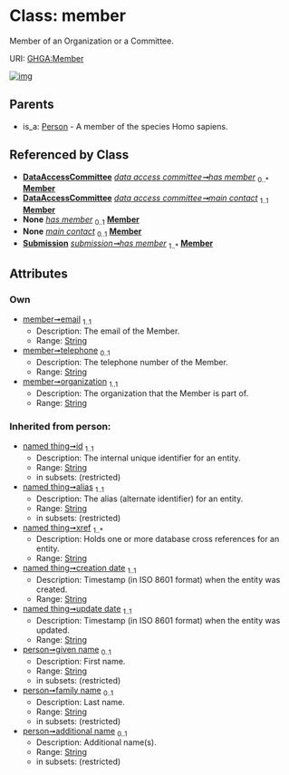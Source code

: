 
# Class: member


Member of an Organization or a Committee.

URI: [GHGA:Member](https://w3id.org/GHGA/Member)


[![img](https://yuml.me/diagram/nofunky;dir:TB/class/[Submission],[Person],[DataAccessCommittee]++-%20has%20member%200..*>[Member&#124;email:string;telephone:string%20%3F;organization:string;given_name(i):string%20%3F;family_name(i):string%20%3F;additional_name(i):string%20%3F;id(i):string;alias(i):string;xref(i):string%20%2B;creation_date(i):string;update_date(i):string;schema_type(i):string;schema_version(i):string],[DataAccessCommittee]++-%20main%20contact%201..1>[Member],[DataAccessCommittee]-%20has%20member(i)%200..1>[Member],[Submission]-%20has%20member(i)%200..1>[Member],[DataAccessCommittee]-%20main%20contact(i)%200..1>[Member],[Submission]++-%20has%20member%201..*>[Member],[Person]^-[Member],[DataAccessCommittee])](https://yuml.me/diagram/nofunky;dir:TB/class/[Submission],[Person],[DataAccessCommittee]++-%20has%20member%200..*>[Member&#124;email:string;telephone:string%20%3F;organization:string;given_name(i):string%20%3F;family_name(i):string%20%3F;additional_name(i):string%20%3F;id(i):string;alias(i):string;xref(i):string%20%2B;creation_date(i):string;update_date(i):string;schema_type(i):string;schema_version(i):string],[DataAccessCommittee]++-%20main%20contact%201..1>[Member],[DataAccessCommittee]-%20has%20member(i)%200..1>[Member],[Submission]-%20has%20member(i)%200..1>[Member],[DataAccessCommittee]-%20main%20contact(i)%200..1>[Member],[Submission]++-%20has%20member%201..*>[Member],[Person]^-[Member],[DataAccessCommittee])

## Parents

 *  is_a: [Person](Person.md) - A member of the species Homo sapiens.

## Referenced by Class

 *  **[DataAccessCommittee](DataAccessCommittee.md)** *[data access committee➞has member](data_access_committee_has_member.md)*  <sub>0..\*</sub>  **[Member](Member.md)**
 *  **[DataAccessCommittee](DataAccessCommittee.md)** *[data access committee➞main contact](data_access_committee_main_contact.md)*  <sub>1..1</sub>  **[Member](Member.md)**
 *  **None** *[has member](has_member.md)*  <sub>0..1</sub>  **[Member](Member.md)**
 *  **None** *[main contact](main_contact.md)*  <sub>0..1</sub>  **[Member](Member.md)**
 *  **[Submission](Submission.md)** *[submission➞has member](submission_has_member.md)*  <sub>1..\*</sub>  **[Member](Member.md)**

## Attributes


### Own

 * [member➞email](member_email.md)  <sub>1..1</sub>
     * Description: The email of the Member.
     * Range: [String](types/String.md)
 * [member➞telephone](member_telephone.md)  <sub>0..1</sub>
     * Description: The telephone number of the Member.
     * Range: [String](types/String.md)
 * [member➞organization](member_organization.md)  <sub>1..1</sub>
     * Description: The organization that the Member is part of.
     * Range: [String](types/String.md)

### Inherited from person:

 * [named thing➞id](named_thing_id.md)  <sub>1..1</sub>
     * Description: The internal unique identifier for an entity.
     * Range: [String](types/String.md)
     * in subsets: (restricted)
 * [named thing➞alias](named_thing_alias.md)  <sub>1..1</sub>
     * Description: The alias (alternate identifier) for an entity.
     * Range: [String](types/String.md)
     * in subsets: (restricted)
 * [named thing➞xref](named_thing_xref.md)  <sub>1..\*</sub>
     * Description: Holds one or more database cross references for an entity.
     * Range: [String](types/String.md)
 * [named thing➞creation date](named_thing_creation_date.md)  <sub>1..1</sub>
     * Description: Timestamp (in ISO 8601 format) when the entity was created.
     * Range: [String](types/String.md)
 * [named thing➞update date](named_thing_update_date.md)  <sub>1..1</sub>
     * Description: Timestamp (in ISO 8601 format) when the entity was updated.
     * Range: [String](types/String.md)
 * [person➞given name](person_given_name.md)  <sub>0..1</sub>
     * Description: First name.
     * Range: [String](types/String.md)
     * in subsets: (restricted)
 * [person➞family name](person_family_name.md)  <sub>0..1</sub>
     * Description: Last name.
     * Range: [String](types/String.md)
     * in subsets: (restricted)
 * [person➞additional name](person_additional_name.md)  <sub>0..1</sub>
     * Description: Additional name(s).
     * Range: [String](types/String.md)
     * in subsets: (restricted)
